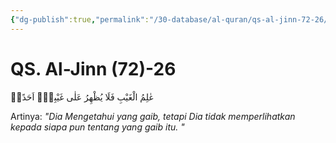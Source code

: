 ```yaml
---
{"dg-publish":true,"permalink":"/30-database/al-quran/qs-al-jinn-72-26/"}
---
```



# QS. Al-Jinn (72)-26
عٰلِمُ الْغَيْبِ فَلَا يُظْهِرُ عَلٰى غَيْبِهٖٓ اَحَدًاۙ

Artinya: *"Dia Mengetahui yang gaib, tetapi Dia tidak memperlihatkan kepada siapa pun tentang yang gaib itu. "*
